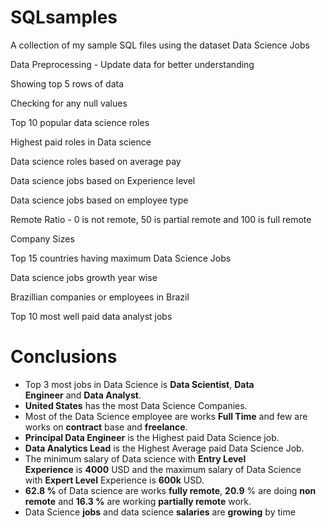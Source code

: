 # SQLsamples
A collection of my sample SQL files using the dataset Data Science Jobs

Data Preprocessing - Update data for better understanding

Showing top 5 rows of data

Checking for any null values

Top 10 popular data science roles

Highest paid roles in Data science

Data science roles based on average pay

Data science jobs based on Experience level

Data science jobs based on employee type

Remote Ratio - 0 is not remote, 50 is partial remote and 100 is full remote

Company Sizes

Top 15 countries having maximum Data Science Jobs

Data science jobs growth year wise

Brazillian companies or employees in Brazil

Top 10 most well paid data analyst jobs

# Conclusions

- Top 3 most jobs in Data Science is **Data Scientist**, **Data Engineer** and **Data Analyst**.
- **United States** has the most Data Science Companies.
- Most of the Data Science employee are works **Full Time** and few are works on **contract** base and **freelance**.
- **Principal Data Engineer** is the Highest paid Data Science job.
- **Data Analytics Lead** is the Highest Average paid Data Science Job.
- The minimum salary of Data science with **Entry Level Experience** is **4000** USD and the maximum salary of Data Science with **Expert Level** Experience is **600k** USD.
- **62.8 %** of Data science are works **fully remote**, **20.9** % are doing **non remote** and **16.3 %** are working **partially remote** work.
- Data Science **jobs** and data science **salaries** are **growing** by time
